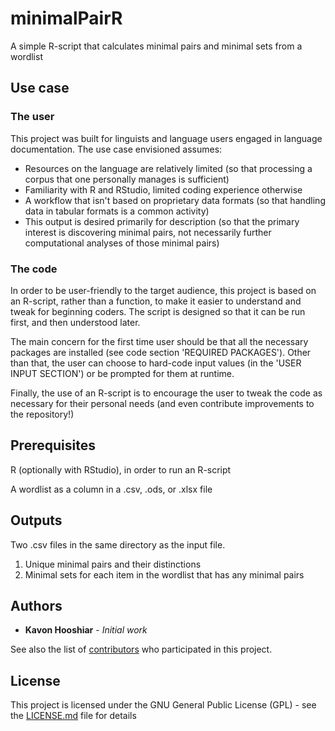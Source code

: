 # minimalPairR
A simple R-script that calculates minimal pairs and minimal sets from a wordlist

## Use case

### The user

This project was built for linguists and language users engaged in language documentation. The use case envisioned assumes:

* Resources on the language are relatively limited (so that processing a corpus that one personally manages is sufficient)
* Familiarity with R and RStudio, limited coding experience otherwise
* A workflow that isn't based on proprietary data formats (so that handling data in tabular formats is a common activity)
* This output is desired primarily for description (so that the primary interest is discovering minimal pairs, not necessarily further computational analyses of those minimal pairs)

### The code

In order to be user-friendly to the target audience, this project is based on an R-script, rather than a function, to make it easier to understand and tweak for beginning coders. The script is designed so that it can be run first, and then understood later.

The main concern for the first time user should be that all the necessary packages are installed (see code section 'REQUIRED PACKAGES'). Other than that, the user can choose to hard-code input values (in the 'USER INPUT SECTION') or be prompted for them at runtime.

Finally, the use of an R-script is to encourage the user to tweak the code as necessary for their personal needs (and even contribute improvements to the repository!)

## Prerequisites

R (optionally with RStudio), in order to run an R-script

A wordlist as a column in a .csv, .ods, or .xlsx file

## Outputs

Two .csv files in the same directory as the input file.

1. Unique minimal pairs and their distinctions
2. Minimal sets for each item in the wordlist that has any minimal pairs


## Authors

* **Kavon Hooshiar** - *Initial work*

See also the list of [contributors](https://github.com/kavonjon/minimalPairR/graphs/contributors) who participated in this project.

## License

This project is licensed under the GNU General Public License (GPL) - see the [LICENSE.md](LICENSE.md) file for details


